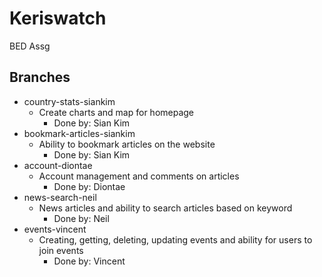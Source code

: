 
# Keriswatch
BED Assg

## Branches


 - country-stats-siankim
	 - Create charts and map for homepage 
		 - Done by: Sian Kim
 - bookmark-articles-siankim
	 - Ability to bookmark articles on the website
		 - Done by: Sian Kim
 - account-diontae
	 - Account management and comments on articles
		 - Done by: Diontae
 - news-search-neil
	 - News articles and ability to search articles based on keyword
		 - Done by: Neil 
 - events-vincent
	 - Creating, getting, deleting, updating events and ability for users to join events 
		 - Done by: Vincent
  
